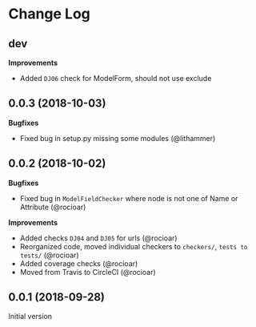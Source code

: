 Change Log
==========

dev
---

**Improvements**

- Added `DJ06` check for ModelForm, should not use exclude

0.0.3 (2018-10-03)
------------------

**Bugfixes**

- Fixed bug in setup.py missing some modules (@lithammer)

0.0.2 (2018-10-02)
------------------

**Bugfixes**

- Fixed bug in `ModelFieldChecker` where node is not one of Name or Attribute (@rocioar)

**Improvements**

- Added checks `DJ04` and `DJ05` for urls (@rocioar)
- Reorganized code, moved individual checkers to `checkers/`, `tests to tests/` (@rocioar)
- Added coverage checks (@rocioar)
- Moved from Travis to CircleCI (@rocioar)


0.0.1 (2018-09-28)
------------------

Initial version
